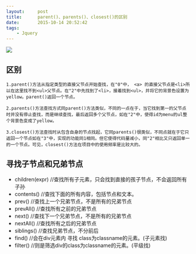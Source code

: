 ```yaml
---
layout:     post
title:      parent()、parents()、closest()的区别
date:       2015-10-14 20:52:42
tags:
    - Jquery
---
```



![](http://7xnl4q.com1.z0.glb.clouddn.com/post-bg-jquery-classfication.png)

## 区别   

    1.parent()方法从指定类型的直接父节点开始查找，在"0"中， <a> 的直接父节点是<li>所以在这里找不到<ul>父节点。在"2"中先找到了<li>，接着找到<ul>，并将它的背景色设置为yellow。parent()返回一个节点。   
 
    2.parents()方法查找方式同parent()方法类似，不同的一点在于，当它找到第一的父节点时并没有停止查找，而是继续查找，最后返回多个父节点，如在"2"中，使得id为menu的ul整个背景色变成了yellow。      
  
    3.closest()方法查找时从包含自身的节点找起，它同parents()很类似，不同点就在于它只返回一个节点如在"3"中，实现的功能同1相同。但它使得代码量减小，同"2"相比又只返回单一的一个节点。可见，closest()方法在项目中的使用频率是比较大的。


## 寻找子节点和兄弟节点

* children(expr) //查找所有子元素，只会找到直接的孩子节点，不会返回所有子孙
* contents() //查找下面的所有内容，包括节点和文本。
* prev() //查找上一个兄弟节点，不是所有的兄弟节点
* prevAll() //查找所有之前的兄弟节点
* next() //查找下一个兄弟节点，不是所有的兄弟节点
* nextAll() //查找所有之后的兄弟节点
* siblings() //查找兄弟节点，不分前后
* find() //会在div元素内 寻找 class为classname的元素。(子元素找)
* filter() //则是筛选div的class为classname的元素。(平级找)